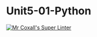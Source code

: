 # Unit5-01-Python
[![Mr Coxall's Super Linter](https://github.com/ICS3U-Programming-CarolynWP/Unit5-01-Python/workflows/Mr%20Coxall's%20Super%20Linter/badge.svg)](https://github.com/ICS3U-Programming-CarolynWP/Unit5-01-Python/actions/)
